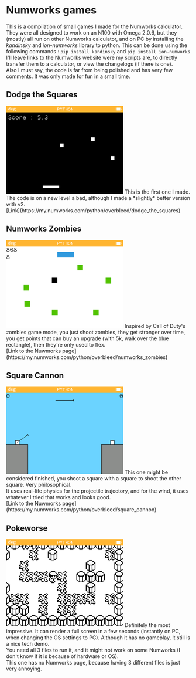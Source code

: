 # Numworks games
This is a compilation of small games I made for the Numworks calculator. <br />
They were all designed to work on an N100 with Omega 2.0.6, but they (mostly) all run on other Numworks calculator, and on PC by installing the *kandinsky* and *ion-numworks* library to python.
This can be done using the following commands : ```pip install kandinsky``` and ```pip install ion-numworks``` <br />
I'll leave links to the Numworks website were my scripts are, to directly transfer them to a calculator, or view the changelogs (if there is one). <br />
Also I must say, the code is far from being polished and has very few comments. It was only made for fun in a small time.

## Dodge the Squares
<img src="https://github.com/OverBleed/Numworks-games/blob/main/Dodge_the_square_screenshot.png" width="320">
This is the first one I made. The code is on a new level a bad, although I made a *slightly* better version with v2. <br /> 
[Link](https://my.numworks.com/python/overbleed/dodge_the_squares)

## Numworks Zombies
<img src="https://github.com/OverBleed/Numworks-games/blob/main/Numworks_zombies_screenshot.png" width="320">
Inspired by Call of Duty's zombies game mode, you just shoot zombies, they get stronger over time, you get points that can buy an upgrade (with 5k, walk over the blue rectangle), then they're only used to flex. <br /> 
[Link to the Nuwmorks page](https://my.numworks.com/python/overbleed/numworks_zombies)

## Square Cannon
<img src="https://github.com/OverBleed/Numworks-games/blob/main/Square_cannon_screenshot.png" width="320">
This one might be considered finished, you shoot a square with a square to shoot the other square. Very philosophical. <br />
It uses real-life physics for the projectile trajectory, and for the wind, it uses whatever I tried that works and looks good. <br /> 
[Link to the Nuwmorks page](https://my.numworks.com/python/overbleed/square_cannon)

## Pokeworse
<img src="https://github.com/OverBleed/Numworks-games/blob/main/Pokeworse_screenshot.png" width="320">
Definitely the most impressive. It can render a full screen in a few seconds (instantly on PC, when changing the OS settings to PC).
Although it has no gameplay, it still is a nice tech demo. <br />
You need all 3 files to run it, and it might not work on some Numworks (I don't know if it is because of hardware or OS). <br />
This one has no Numworks page, because having 3 different files is just very annoying.
